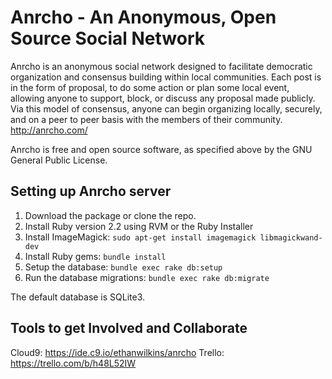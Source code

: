 Anrcho - An Anonymous, Open Source Social Network
======
Anrcho is an anonymous social network designed to facilitate democratic organization and consensus
building within local communities. Each post is in the form of proposal, to do some action or plan
some local event, allowing anyone to support, block, or discuss any proposal made publicly. Via
this model of consensus, anyone can begin organizing locally, securely, and on a peer to peer
basis with the members of their community.
http://anrcho.com/

Anrcho is free and open source software, as specified above by the GNU General Public License.

## Setting up Anrcho server

1. Download the package or clone the repo.
2. Install Ruby version 2.2 using RVM or the Ruby Installer
3. Install ImageMagick: `sudo apt-get install imagemagick libmagickwand-dev`
4. Install Ruby gems: `bundle install`
5. Setup the database: `bundle exec rake db:setup`
6. Run the database migrations: `bundle exec rake db:migrate`

The default database is SQLite3.

## Tools to get Involved and Collaborate

Cloud9: https://ide.c9.io/ethanwilkins/anrcho
Trello: https://trello.com/b/h48L52IW
